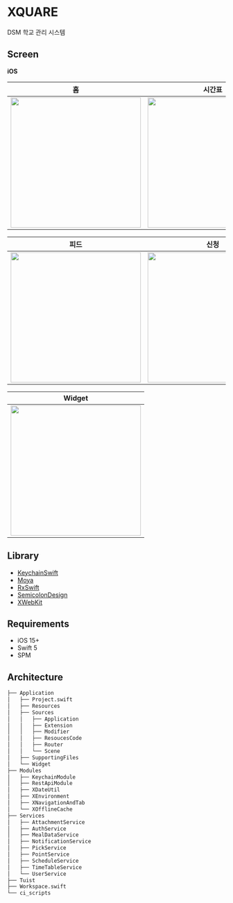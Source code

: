 
# XQUARE
DSM 학교 관리 시스템


## Screen
**iOS**

|홈|시간표|학사일정|
|:---:|:---:|:---:|
|<img src="https://user-images.githubusercontent.com/81291116/230513521-7dcd8e16-f9ed-4213-968f-755ea67604dc.png" width="300px">|<img src="https://user-images.githubusercontent.com/81291116/230513562-5d1cf0e9-c17f-4427-9c72-d889c34e8189.png" width="300px">|<img src="https://user-images.githubusercontent.com/81291116/230513636-453e531e-f0fd-42b6-b929-a9eaad55e166.png" width="300px">

|피드|신청|전체|
|:---:|:---:|:---:|
|<img src="https://user-images.githubusercontent.com/81291116/230513665-2222ff73-fd91-4cdd-a51e-acf6d0511d13.png" width="300px">|<img src="https://user-images.githubusercontent.com/81291116/230513698-d540a453-087e-4cf4-9b95-7a870ad48d78.png" width="300px">|<img src="https://user-images.githubusercontent.com/81291116/230513738-85d66972-7846-48aa-950a-ff999311f409.png" width="300px">

|Widget|
|:--:|
|<img src="https://user-images.githubusercontent.com/81291116/230514161-147fe907-783c-43a6-bfe8-7f7a48bfd57e.jpeg" width="300px">|


## Library
- [KeychainSwift](https://github.com/evgenyneu/keychain-swift)
- [Moya](https://github.com/Moya/Moya.git)
- [RxSwift](https://github.com/ReactiveX/RxSwift)
- [SemicolonDesign](https://github.com/semicolonDSM/SemicolonDesign_iOS.git)
- [XWebKit](https://github.com/team-xquare/XWebKit)

## Requirements

- iOS 15+
- Swift 5
- SPM

## Architecture
```bash
├── Application
│   ├── Project.swift
│   ├── Resources
│   ├── Sources
│   │   ├── Application
│   │   ├── Extension
│   │   ├── Modifier
│   │   ├── ResoucesCode
│   │   ├── Router
│   │   └── Scene
│   ├── SupportingFiles
│   └── Widget
├── Modules
│   ├── KeychainModule
│   ├── RestApiModule
│   ├── XDateUtil
│   ├── XEnvironment
│   ├── XNavigationAndTab
│   └── XOfflineCache
├── Services
│   ├── AttachmentService
│   ├── AuthService
│   ├── MealDataService
│   ├── NotificationService
│   ├── PickService
│   ├── PointService
│   ├── ScheduleService
│   ├── TimeTableService
│   └── UserService
├── Tuist
├── Workspace.swift
└── ci_scripts
